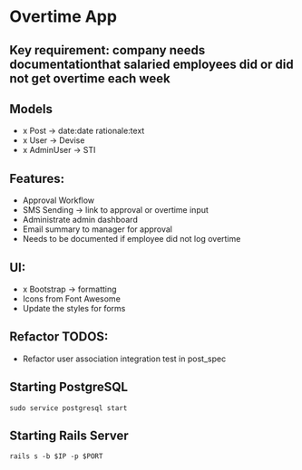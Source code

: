 # Overtime App

## Key requirement: company needs documentationthat salaried employees did or did not get overtime each week

## Models
- x Post -> date:date rationale:text
- x User -> Devise
- x AdminUser -> STI

## Features:
- Approval Workflow
- SMS Sending -> link to approval or overtime input
- Administrate admin dashboard
- Email summary to manager for approval
- Needs to be documented if employee did not log overtime

## UI:
- x Bootstrap -> formatting
- Icons from Font Awesome
- Update the styles for forms

## Refactor TODOS:
- Refactor user association integration test in post_spec


## Starting PostgreSQL
```
sudo service postgresql start
```

## Starting Rails Server
```
rails s -b $IP -p $PORT
```
